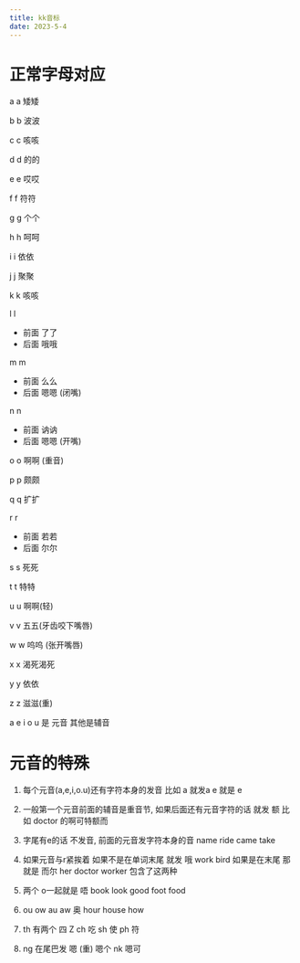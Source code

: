 ```yaml
---
title: kk音标
date: 2023-5-4
---
```


# 正常字母对应

a a  矮矮   

b b  波波  

c c  咳咳 

d d 的的

e e 哎哎

f f 符符

g g 个个

h h 呵呵

i i 依依

j j 聚聚

k k 咳咳

l l  

* 前面  了了
* 后面 哦哦

m m 

* 前面 么么
* 后面 嗯嗯 (闭嘴)

n n

* 前面 讷讷
* 后面  嗯嗯 (开嘴)

o o 啊啊 (重音)

p p 颇颇

q q 扩扩

r r 

* 前面  若若
* 后面  尔尔

s s 死死

t t 特特

u u 啊啊(轻)

v v 五五(牙齿咬下嘴唇)

w w 呜呜 (张开嘴唇)

x x 渴死渴死

y y 依依

z z 滋滋(重)



a e i o u 是 元音  其他是辅音

# 元音的特殊

1. 每个元音(a,e,i,o.u)还有字符本身的发音  比如  a 就发a  e 就是 e 

2. 一般第一个元音前面的辅音是重音节,  如果后面还有元音字符的话  就发 额  比如  doctor   的啊可特额而

3. 字尾有e的话  不发音, 前面的元音发字符本身的音   name  ride  came take
4. 如果元音与r紧挨着  如果不是在单词末尾  就发 哦     work   bird   如果是在末尾 那就是  而尔    her  doctor     worker 包含了这两种
5. 两个 o一起就是 唔   book  look  good  foot food
6. ou ow  au aw  奥   hour  house  how 
7. th 有两个 四  Z   ch 吃   sh 使  ph 符  
8. ng 在尾巴发  嗯 (重)   嗯个    nk  嗯可



